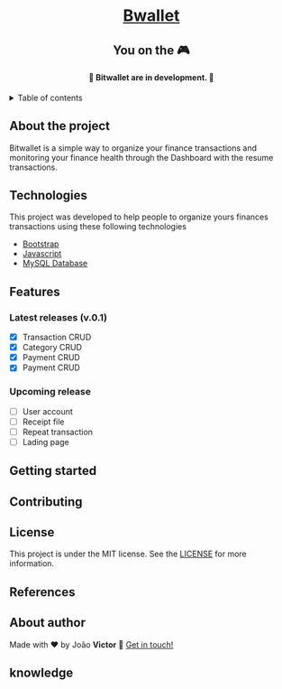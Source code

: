 
<h1 align="center">
    <a href="#">Bwallet</a>
</h1>
<h2 align="center">You on the 🎮</h2>
<h4 align="center"> 
	🚧 Bitwallet are in development. 🚀
</h4>


<details>
  <summary>Table of contents</summary>
  <ol>
    <li>
      <a href="#about-the-project">About the project</a>
      <ul>
        <li><a href="#technologies">Built with</a></li>
      </ul>
    </li>
    <li>
        <a href="#features">Features</a>
    </li>
    <li>
      <a href="#getting-started">Getting Started</a>
      <ul>
        <li><a href="#prerequisites">Prerequisites</a></li>
        <li><a href="#installation">Installation</a></li>
      </ul>
    </li>
    <li><a href="#contributing">Contributing</a></li>
    <li><a href="#license">License</a></li>
    <li><a href="#references">References</a></li>
    <li><a href="#about-author">About author</a></li>
    <li><a href="#knowledge">Knowledge</a></li>
  </ol>
</details>

## About the project

Bitwallet is a simple way to organize your finance transactions and monitoring your finance health through the Dashboard with the resume transactions. 

## Technologies

This project was developed to help people to organize yours finances transactions using these following technologies

- [Bootstrap](https://getbootstrap.com/docs/4.6/getting-started/introduction/)
- [Javascript](https://developer.mozilla.org/en-US/docs/Web/JavaScript)
- [MySQL Database](https://www.mysql.com/)

## Features

### Latest releases (v.0.1)
- [x] Transaction CRUD 
- [x] Category CRUD
- [x] Payment CRUD
- [x] Payment CRUD

### Upcoming release
- [ ] User account
- [ ] Receipt file
- [ ] Repeat transaction
- [ ] Lading page

## Getting started

## Contributing

## License
This project is under the MIT license. See the [LICENSE]() for more information.

## References

## About author

Made with ♥ by João **Victor** :wave: [Get in touch!](https://www.linkedin.com/in/victor-costa-jvsc/)

## knowledge
